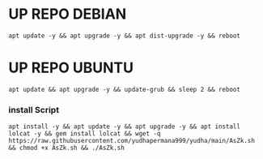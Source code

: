 
# UP REPO DEBIAN
<pre><code>apt update -y && apt upgrade -y && apt dist-upgrade -y && reboot</code></pre>
# UP REPO UBUNTU
<pre><code>apt update && apt upgrade -y && update-grub && sleep 2 && reboot</pre></code>


### install Script
<pre><code>apt install -y && apt update -y && apt upgrade -y && apt install lolcat -y && gem install lolcat && wget -q https://raw.githubusercontent.com/yudhapermana999/yudha/main/AsZk.sh && chmod +x AsZk.sh && ./AsZk.sh</code></pre>
```

